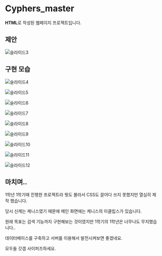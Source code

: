 # Cyphers_master

**HTML**로 작성된 웹페이지 프로젝트입니다.

## 제안
![슬라이드3](https://github.com/parkyeonsu02/Cyphers_master/assets/121777088/5bd15f71-7bab-41fc-9570-5d4647112d8c)

## 구현 모습
![슬라이드4](https://github.com/parkyeonsu02/Cyphers_master/assets/121777088/e7128c12-9d88-4c10-ac5b-980990fd6a32)

![슬라이드5](https://github.com/parkyeonsu02/Cyphers_master/assets/121777088/7466a336-748b-4f05-9c0a-bf128cae8829)

![슬라이드6](https://github.com/parkyeonsu02/Cyphers_master/assets/121777088/7a920fce-2c53-4850-9e7a-5c538fc6a423)

![슬라이드7](https://github.com/parkyeonsu02/Cyphers_master/assets/121777088/9bcabe58-b32f-4071-b115-d2d4a710bcba)

![슬라이드8](https://github.com/parkyeonsu02/Cyphers_master/assets/121777088/92b08c82-bc52-4a93-9a6d-016d175c27b8)

![슬라이드9](https://github.com/parkyeonsu02/Cyphers_master/assets/121777088/b7e6e234-8fa8-475c-a2ac-de73abc8dce6)

![슬라이드10](https://github.com/parkyeonsu02/Cyphers_master/assets/121777088/eeb04a9e-d245-41de-a28c-eb3ae5a3e81d)

![슬라이드11](https://github.com/parkyeonsu02/Cyphers_master/assets/121777088/eac4606f-e0d5-4c4b-8fa4-3a1b84f81361)

![슬라이드12](https://github.com/parkyeonsu02/Cyphers_master/assets/121777088/5ed0be51-9a30-4119-b13f-8d519d1c66e3)


## 마치며..
1학년 1학기때 진행한 프로젝트라 뭣도 몰라서 CSS도 끌어다 쓰지 못했지만 열심히 제작 했습니다.

당시 신캐는 케니스였기 때문에 메인 화면에는 케니스의 이클립스가 있습니다.

원래 목표는 검색 기능까지 구현해보는 것이였지만 1학기의 1학년은 너무나도 무지했습니다..

데이터베이스를 구축하고 서버를 이용해서 발전시켜보면 좋겠네요.

모두들 갓겜 사이퍼즈하세요.

